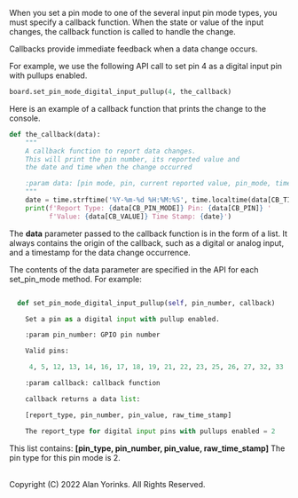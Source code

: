 When you set a pin mode to one of the several input pin mode types, you must 
specify a callback function. When the state or value of the input changes, the
callback function is called to handle the change.

Callbacks provide immediate feedback when a data change occurs. 

For example, we use the following API call to set 
pin 4 as a digital input pin with pullups enabled.

```python
board.set_pin_mode_digital_input_pullup(4, the_callback)

```
Here is an example of a callback function that prints the change to the console.
```python
def the_callback(data):
    """
    A callback function to report data changes.
    This will print the pin number, its reported value and
    the date and time when the change occurred

    :param data: [pin mode, pin, current reported value, pin_mode, timestamp]
    """
    date = time.strftime('%Y-%m-%d %H:%M:%S', time.localtime(data[CB_TIME]))
    print(f'Report Type: {data[CB_PIN_MODE]} Pin: {data[CB_PIN]} '
          f'Value: {data[CB_VALUE]} Time Stamp: {date}')

```
The **data** parameter passed to the callback function is in the form of a list. It 
always contains the origin of the callback, such as a digital or 
analog input, and a timestamp for the data change occurrence.

The contents of the data parameter are specified in the API for each set_pin_mode method.
For example:

```python

  def set_pin_mode_digital_input_pullup(self, pin_number, callback)

    Set a pin as a digital input with pullup enabled.

    :param pin_number: GPIO pin number

    Valid pins:

     4, 5, 12, 13, 14, 16, 17, 18, 19, 21, 22, 23, 25, 26, 27, 32, 33

    :param callback: callback function

    callback returns a data list:

    [report_type, pin_number, pin_value, raw_time_stamp]

    The report_type for digital input pins with pullups enabled = 2
```

This list contains: **[pin_type, pin_number, pin_value, raw_time_stamp]**
The pin type for this pin mode is 2.
<br>
<br>


Copyright (C) 2022 Alan Yorinks. All Rights Reserved.